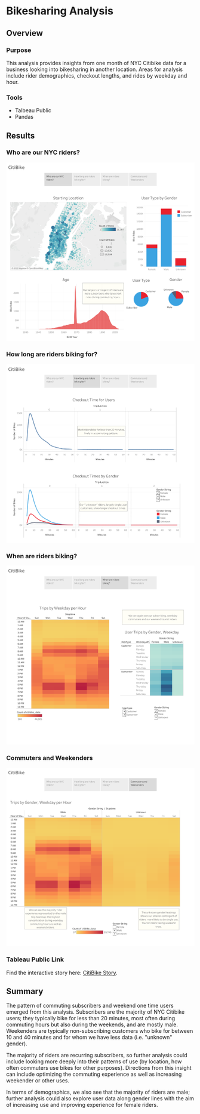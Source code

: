 # Bikesharing Analysis

## Overview

### Purpose
This analysis provides insights from one month of NYC Citibike data for a business looking into bikesharing in another location. Areas for analysis include rider demographics, checkout lengths, and rides by weekday and hour. 

### Tools
* Talbeau Public
* Pandas 

## Results

### Who are our NYC riders?

![Who are our NYC riders?](Resources/demographics.png)

### How long are riders biking for?

![Who are our NYC riders?](Resources/length.png)


### When are riders biking?

![Who are our NYC riders?](Resources/time.png)

### Commuters and Weekenders

![Who are our NYC riders?](Resources/commuter_v_weekender.png)

### Tableau Public Link
Find the interactive story here: [CitiBike Story](https://public.tableau.com/app/profile/sarah.gallagher6694/viz/CitiBikeStory_16532014288480/CitiBike?publish=yes). 

## Summary 

The pattern of commuting subscribers and weekend one time users emerged from this analysis. Subscribers are the majority of NYC Citibike users; they typically bike for less than 20 minutes, most often during commuting hours but also during the weekends, and are mostly male. Weekenders are typically non-subscribing customers who bike for between 10 and 40 minutes and for whom we have less data (i.e. "unknown" gender).

The majority of riders are recurring subscribers, so further analysis could include looking more deeply into their patterns of use (by location, how often commuters use bikes for other purposes). Directions from this insight can include optimizing the commuting experience as well as increasing weekender or other uses. 

In terms of demographics, we also see that the majority of riders are male; further analysis could also explore user data along gender lines with the aim of increasing use and improving experience for female riders. 
